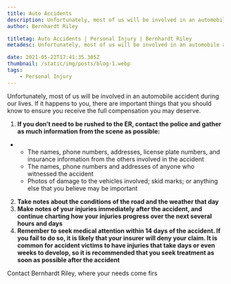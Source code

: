 ```yaml
---
title: Auto Accidents
description: Unfortunately, most of us will be involved in an automobile accident during our lives.
author: Bernhardt Riley

titletag: Auto Accidents | Personal Injury | Bernhardt Riley
metadesc: Unfortunately, most of us will be involved in an automobile accident during our lives.

date: 2021-05-22T17:41:35.305Z
thumbnail: /static/img/posts/blog-1.webp
tags:
    - Personal Injury
---
```


Unfortunately, most of us will be involved in an automobile accident during our lives. If it happens to you, there are important things that you should know to ensure you receive the full compensation
you may deserve.

1. **If you don’t need to be rushed to the ER, contact the police and gather as much information from the scene as possible:**

-   -   The names, phone numbers, addresses, license plate numbers, and insurance information from the others involved in the accident
    -   The names, phone numbers and addresses of anyone who witnessed the accident
    -   Photos of damage to the vehicles involved; skid marks; or anything else that you believe may be important

2. **Take notes about the conditions of the road and the weather that day**
3. **Make notes of your injuries immediately after the accident, and continue charting how your injuries progress over the next several hours and days**
4. **Remember to seek medical attention within 14 days of the accident. If you fail to do so, it is likely that your insurer will deny your claim. It is common for accident victims to have injuries
   that take days or even weeks to develop, so it is recommended that you seek treatment as soon as possible after the accident**

Contact Bernhardt Riley, where your needs come firs
